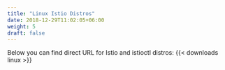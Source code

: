 ```yaml
---
title: "Linux Istio Distros"
date: 2018-12-29T11:02:05+06:00
weight: 5
draft: false
---
```

Below you can find direct URL for Istio and istioctl distros: 
{{< downloads linux >}}
